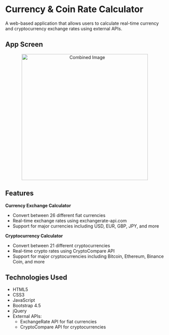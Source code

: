 # Currency & Coin Rate Calculator

A web-based application that allows users to calculate real-time currency and cryptocurrency exchange rates using external APIs.

## App Screen

<div align="center">
    <img src="https://github.com/user-attachments/assets/26acdcb5-774e-4b3e-bade-0329e452a587" alt="Combined Image" width="400"/>
</div>

## Features

**Currency Exchange Calculator**
  - Convert between 26 different fiat currencies
  - Real-time exchange rates using exchangerate-api.com
  - Support for major currencies including USD, EUR, GBP, JPY, and more

**Cryptocurrency Calculator**
  - Convert between 21 different cryptocurrencies
  - Real-time crypto rates using CryptoCompare API
  - Support for major cryptocurrencies including Bitcoin, Ethereum, Binance Coin, and more

## Technologies Used

- HTML5
- CSS3
- JavaScript
- Bootstrap 4.5
- jQuery
- External APIs:
  - ExchangeRate API for fiat currencies
  - CryptoCompare API for cryptocurrencies
